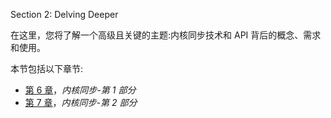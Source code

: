 Section 2: Delving Deeper

在这里，您将了解一个高级且关键的主题:内核同步技术和 API 背后的概念、需求和使用。

本节包括以下章节:

*   [第 6 章](6.html)，*内核同步-第 1 部分*
*   [第 7 章](7.html)，*内核同步-第 2 部分*